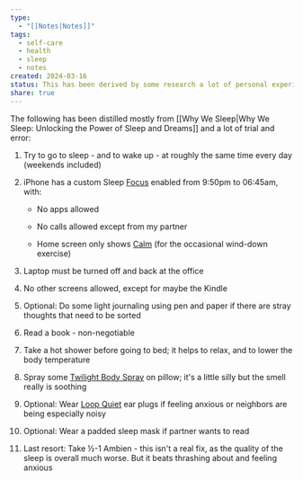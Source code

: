 ```yaml
---
type:
  - "[[Notes|Notes]]"
tags:
  - self-care
  - health
  - sleep
  - notes
created: 2024-03-16
status: This has been derived by some research a lot of personal experimentation. Take it with a grain of salt, but some of the points here are well-established best practices.
share: true
---
```


The following has been distilled mostly from [[Why We Sleep|Why We Sleep: Unlocking the Power of Sleep and Dreams]] and a lot of trial and error:

1. Try to go to sleep - and to wake up - at roughly the same time every day (weekends included)

2. iPhone has a custom Sleep [Focus](https://support.apple.com/guide/iphone/set-up-a-focus-iphd6288a67f/ios) enabled from 9:50pm to 06:45am, with:

    - No apps allowed

    - No calls allowed except from my partner

    - Home screen only shows [Calm](https://www.calm.com/app) (for the occasional wind-down exercise)

3. Laptop must be turned off and back at the office

4. No other screens allowed, except for maybe the Kindle

5. Optional: Do some light journaling using pen and paper if there are stray thoughts that need to be sorted

6. Read a book - non-negotiable

7. Take a hot shower before going to bed; it helps to relax, and to lower the body temperature

8. Spray some [Twilight Body Spray](https://www.lush.com/pt/en/p/twilight-body-spray) on pillow; it's a little silly but the smell really is soothing

9. Optional: Wear [Loop Quiet](https://www.loopearplugs.com/products/quiet) ear plugs if feeling anxious or neighbors are being especially noisy

10. Optional: Wear a padded sleep mask if partner wants to read

11. Last resort: Take ½-1 Ambien - this isn't a real fix, as the quality of the sleep is overall much worse. But it beats thrashing about and feeling anxious

